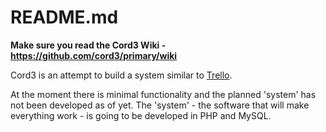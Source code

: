 # README.md

**Make sure you read the Cord3 Wiki - https://github.com/cord3/primary/wiki**

Cord3 is an attempt to build a system similar to [Trello](http://www.trello.com).

At the moment there is minimal functionality and the planned 'system' has not been developed as of yet. The 'system' - the software that will make everything work - is going to be developed in PHP and MySQL.
